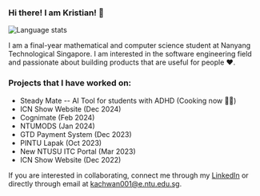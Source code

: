 ### Hi there! I am Kristian! 👋
![Language stats](https://github-readme-stats.vercel.app/api/top-langs/?username=kristianachwan&theme=tokyonight&layout=compact)

I am a final-year mathematical and computer science student at Nanyang Technological Singapore. I am interested in the software engineering field and passionate about building products that are useful for people ❤️.

### Projects that I have worked on: 
- Steady Mate -- AI Tool for students with ADHD (Cooking now 🧑‍🍳)
- ICN Show Website (Dec 2024)
- Cognimate (Feb 2024) 
- NTUMODS (Jan 2024)
- GTD Payment System (Dec 2023)
- PINTU Lapak (Oct 2023)
- New NTUSU ITC Portal (Mar 2023) 
- ICN Show Website (Dec 2022)

If you are interested in collaborating, connect me through my [LinkedIn](https://www.linkedin.com/in/kristianachwan/) or directly through email at kachwan001@e.ntu.edu.sg. 
